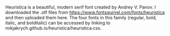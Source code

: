 Heuristica is a beautiful, modern serif font created by Andrey V. Panov. I downloaded the .otf files from https://www.fontsquirrel.com/fonts/heuristica and then uploaded them here. The four fonts in this family (regular, bold, italic, and bolditalic) can be accessed by linking to mikjakrych.github.io/heuristica/heuristica.css.
